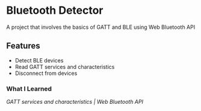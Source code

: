 # Bluetooth Detector
A project that involves the basics of GATT and BLE using Web Bluetooth API

## Features
* Detect BLE devices
* Read GATT services and characteristics
* Disconnect from devices

### What I Learned
*GATT services and characteristics | Web Bluetooth API*
